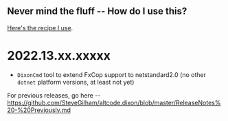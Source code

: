 ## Never mind the fluff -- How do I use this?

[Here's the recipe I use](https://github.com/SteveGilham/altcode.dixon/wiki).

# 2022.13.xx.xxxxx

* `DixonCmd` tool to extend FxCop support to netstandard2.0 (no other `dotnet` platform versions, at least not yet)

For previous releases, go here -- https://github.com/SteveGilham/altcode.dixon/blob/master/ReleaseNotes%20-%20Previously.md